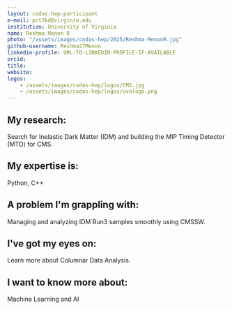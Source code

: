 ```yaml
---
layout: codas-hep-participant
e-mail: pct3kd@virginia.edu
institution: University of Virginia 
name: Reshma Menon R
photo: "/assets/images/codas-hep/2025/Reshma-MenonR.jpg"
github-username: Reshma27Menon
linkedin-profile: URL-TO-LINKEDIN-PROFILE-IF-AVAILABLE
orcid:
title:
website:
logos:
    - /assets/images/codas-hep/logos/CMS.jpg
    - /assets/images/codas-hep/logos/uvalogo.png
---
```


## My research:
Search for Inelastic Dark Matter (IDM) and building the MIP Timing Detector (MTD) for CMS.
## My expertise is:
Python, C++

## A problem I'm grappling with:
Managing and analyzing IDM Run3 samples smoothly using CMSSW.

## I've got my eyes on:
Learn more about Columnar Data Analysis.

## I want to know more about:
Machine Learning and AI